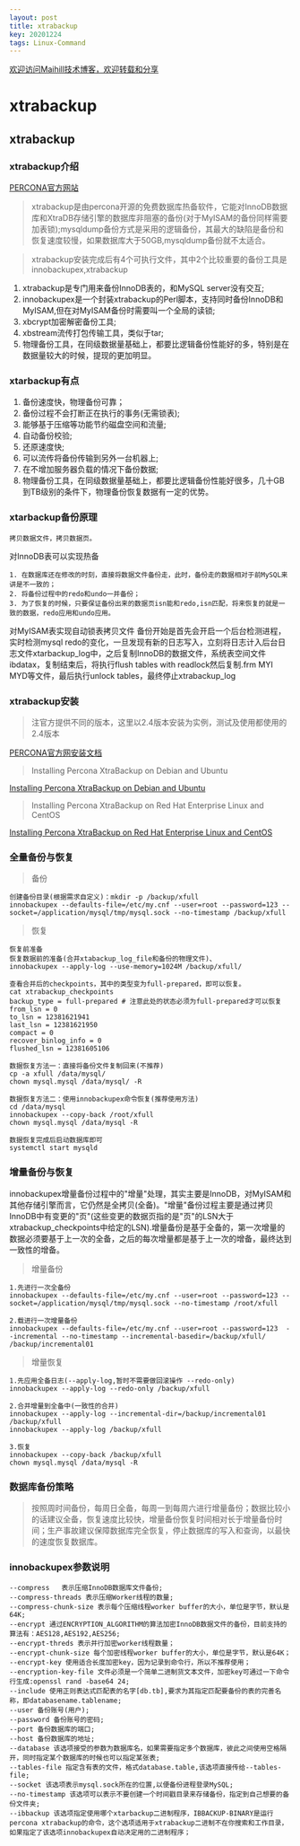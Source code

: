 ```yaml
---
layout: post
title: xtrabackup
key: 20201224
tags: Linux-Command
---
```


[欢迎访问Maihill技术博客，欢迎转载和分享](https://blog.maihill.com "Maihill技术博客")

# xtrabackup

## xtrabackup

### xtrabackup介绍

[PERCONA官方网站](https://www.percona.com "PERCONA官方网站")

>xtrabackup是由percona开源的免费数据库热备软件，它能对InnoDB数据库和XtraDB存储引擎的数据库非阻塞的备份(对于MyISAM的备份同样需要加表锁);mysqldump备份方式是采用的逻辑备份，其最大的缺陷是备份和恢复速度较慢，如果数据库大于50GB,mysqldump备份就不太适合。

>xtrabackup安装完成后有4个可执行文件，其中2个比较重要的备份工具是innobackupex,xtrabackup

1. xtrabackup是专门用来备份InnoDB表的，和MySQL server没有交互;
2. innobackupex是一个封装xtrabackup的Perl脚本，支持同时备份InnoDB和MyISAM,但在对MyISAM备份时需要叫一个全局的读锁;
3. xbcrypt加密解密备份工具;
4. xbstream流传打包传输工具，类似于tar;
5. 物理备份工具，在同级数据量基础上，都要比逻辑备份性能好的多，特别是在数据量较大的时候，提现的更加明显。

### xtarbackup有点

1. 备份速度快，物理备份可靠；
2. 备份过程不会打断正在执行的事务(无需锁表);
3. 能够基于压缩等功能节约磁盘空间和流量;
4. 自动备份校验;
5. 还原速度快;
6. 可以流传将备份传输到另外一台机器上;
7. 在不增加服务器负载的情况下备份数据;
8. 物理备份工具，在同级数据量基础上，都要比逻辑备份性能好很多，几十GB到TB级别的条件下，物理备份恢复数据有一定的优势。
 
### xtarbackup备份原理

    拷贝数据文件，拷贝数据页。

对InnoDB表可以实现热备

    1. 在数据库还在修改的时刻，直接将数据文件备份走，此时，备份走的数据相对于前MySQL来讲是不一致的；
    2. 将备份过程中的redo和undo一并备份；
    3. 为了恢复的时候，只要保证备份出来的数据页isn能和redo,isn匹配，将来恢复的就是一致的数据，redo应用和undo应用。    
对MyISAM表实现自动锁表拷贝文件
    备份开始是首先会开启一个后台检测进程，实时检测mysql redo的变化，一旦发现有新的日志写入，立刻将日志计入后台日志文件xtarbackup_log中，之后复制InnoDB的数据文件，系统表空间文件ibdatax，复制结束后，将执行flush tables with readlock然后复制.frm MYI MYD等文件，最后执行unlock tables，最终停止xtrabackup_log

### xtrabackup安装

>注官方提供不同的版本，这里以2.4版本安装为实例，测试及使用都使用的2.4版本

[PERCONA官方网安装文档](https://www.percona.com/doc/percona-xtrabackup/2.4/index.html "PERCONA官方安装文档")

>Installing Percona XtraBackup on Debian and Ubuntu

[Installing Percona XtraBackup on Debian and Ubuntu](https://www.percona.com/doc/percona-xtrabackup/2.4/installation/apt_repo.html "Installing Percona XtraBackup on Debian and Ubuntu")

>Installing Percona XtraBackup on Red Hat Enterprise Linux and CentOS

[Installing Percona XtraBackup on Red Hat Enterprise Linux and CentOS](https://www.percona.com/doc/percona-xtrabackup/2.4/installation/yum_repo.html "Installing Percona XtraBackup on Red Hat Enterprise Linux and CentOS")

### 全量备份与恢复

>备份

    创建备份目录(根据需求自定义)：mkdir -p /backup/xfull
    innobackupex --defaults-file=/etc/my.cnf --user=root --password=123 --socket=/application/mysql/tmp/mysql.sock --no-timestamp /backup/xfull

>恢复

    恢复前准备
    恢复数据前的准备(合并xtabackup_log_file和备份的物理文件)、
    innobackupex --apply-log --use-memory=1024M /backup/xfull/

    查看合并后的checkpoints，其中的类型变为full-prepared，即可以恢复。
    cat xtrabackup_checkpoints 
    backup_type = full-prepared # 注意此处的状态必须为full-prepared才可以恢复
    from_lsn = 0
    to_lsn = 12381621941
    last_lsn = 12381621950
    compact = 0
    recover_binlog_info = 0
    flushed_lsn = 12381605106

    数据恢复方法一：直接将备份文件复制回来(不推荐)
    cp -a xfull /data/mysql/
    chown mysql.mysql /data/mysql/ -R

    数据恢复方法二：使用innobackupex命令恢复(推荐使用方法)
    cd /data/mysql
    innobackupex --copy-back /root/xfull
    chown mysql.mysql /data/mysql -R

    数据恢复完成后启动数据库即可
    systemctl start mysqld

### 增量备份与恢复

innobackupex增量备份过程中的"增量"处理，其实主要是InnoDB，对MyISAM和其他存储引擎而言，它仍然是全拷贝(全备)。"增量"备份过程主要是通过拷贝InnoDB中有变更的"页"(这些变更的数据页指的是"页"的LSN大于xtrabackup_checkpoints中给定的LSN).增量备份是基于全备的，第一次增量的数据必须要基于上一次的全备，之后的每次增量都是基于上一次的增备，最终达到一致性的增备。

>增量备份

    1.先进行一次全备份
    innobackupex --defaults-file=/etc/my.cnf --user=root --password=123 --socket=/application/mysql/tmp/mysql.sock --no-timestamp /root/xfull
 
    2.载进行一次增量备份
    innobackupex --defaults-file=/etc/my.cnf --user=root --password=123  --incremental --no-timestamp --incremental-basedir=/backup/xfull/  /backup/incremental01

>增量恢复

    1.先应用全备日志(--apply-log,暂时不需要做回滚操作 --redo-only)
    innobackupex --apply-log --redo-only /backup/xfull

    2.合并增量到全备中(一致性的合并)
    innobackupex --apply-log --incremental-dir=/backup/incremental01 /backup/xfull
    innobackupex --apply-log /backup/xfull

    3.恢复
    innobackupex --copy-back /backup/xfull
    chown mysql.mysql /data/mysql -R

    
### 数据库备份策略

>按照周时间备份，每周日全备，每周一到每周六进行增量备份；数据比较小的话建议全备，恢复速度比较快，增量备份恢复时间相对长于增量备份时间；生产事故建议保障数据库完全恢复，停止数据库的写入和查询，以最快的速度恢复数据库。

### innobackupex参数说明

    --compress   表示压缩InnoDB数据库文件备份;
    --compress-threads 表示压缩Worker线程的数量;
    --compress-chunk-size 表示每个压缩线程worker buffer的大小，单位是字节，默认是64K;
    --encrypt 通过ENCRYPTION_ALGORITHM的算法加密InnoDB数据文件的备份，目前支持的算法有：AES128,AES192,AES256;
    --encrypt-threds 表示并行加密worker线程数量；
    --encrypt-chunk-size 每个加密线程worker buffer的大小，单位是字节，默认是64K；
    --encrypt-key 使用适合长度加密key，因为记录到命令行，所以不推荐使用；
    --encryption-key-file 文件必须是一个简单二进制货文本文件，加密key可通过一下命令行生成:openssl rand -base64 24;
    --include 使用正则表达式匹配表的名字[db.tb],要求为其指定匹配要备份的表的完善名称，即databasename.tablename;
    --user 备份账号(用户);
    --password 备份账号的密码;
    --port 备份数据库的端口;
    --host 备份数据库的地址;
    --database 该选项接受的参数为数据库名，如果需要指定多个数据库，彼此之间使用空格隔开，同时指定某个数据库的时候也可以指定某张表;
    --tables-file 指定含有表的文件，格式database.table,该选项直接传给--tables-file;
    --socket 该选项表示mysql.sock所在的位置,以便备份进程登录MySQL;
    --no-timestamp 该选项可以表示不要创建一个时间戳目录来存储备份，指定到自己想要的备份文件夹;
    --ibbackup 该选项指定使用哪个xtarbackup二进制程序，IBBACKUP-BINARY是运行percona xtrabackup的命令，这个选项适用于xtrabackup二进制不在你搜索和工作目录，如果指定了该选项innobackupex自动决定用的二进制程序；

